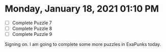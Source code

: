 # Monday, January 18, 2021 01:10 PM
- [ ] Complete Puzzle 7
- [ ] Complete Puzzle 8
- [ ] Complete Puzzle 9

Signing on. I am going to complete some more puzzles in ExaPunks today.


